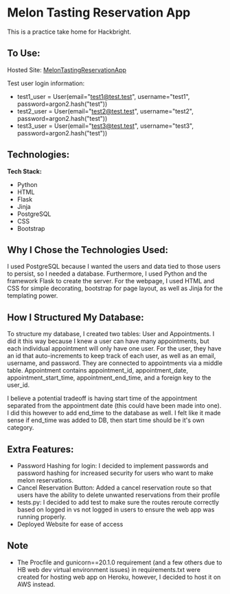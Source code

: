 # Melon Tasting Reservation App
This is a practice take home for Hackbright. 

## To Use: 

Hosted Site: [MelonTastingReservationApp](http://34.210.221.34/)

Test user login information: 
- test1_user = User(email="test1@test.test", username="test1", password=argon2.hash("test"))
- test2_user = User(email="test2@test.test", username="test2", password=argon2.hash("test"))
- test3_user = User(email="test3@test.test", username="test3", password=argon2.hash("test"))

## Technologies:

**Tech Stack:**
- Python
- HTML
- Flask
- Jinja
- PostgreSQL
- CSS
- Bootstrap

## Why I Chose the Technologies Used:

I used PostgreSQL because I wanted the users and data tied to those users to persist, so I needed a database. Furthermore, I used Python and the framework Flask to create the server. For the webpage, I used HTML and CSS for simple decorating, bootstrap for page layout, as well as Jinja for the templating power. 


## How I Structured My Database:

To structure my database, I created two tables: User and Appointments. I did it this way because I knew a user can have many appointments, but each individual appointment will only have one user. For the user, they have an id that auto-increments to keep track of each user, as well as an email, username, and password. They are connected to appointments via a middle table. Appointment contains appointment_id, appointment_date, appointment_start_time, appointment_end_time, and a foreign key to the user_id. 

I believe a potential tradeoff is having start time of the appointment separated from the appointment date (this could have been made into one). I did this however to add end_time to the database as well. I felt like it made sense if end_time was added to DB, then start time should be it's own category. 

## Extra Features:

- Password Hashing for login: I decided to implement passwords and password hashing for increased security for users who want to make melon reservations. 
- Cancel Reservation Button: Added a cancel reservation route so that users have the ability to delete unwanted reservations from their profile
- tests.py: I decided to add test to make sure the routes reroute correctly based on logged in vs not logged in users to ensure the web app was running properly. 
- Deployed Website for ease of access

## Note
- The Procfile and gunicorn==20.1.0 requirement (and a few others due to HB web dev virtual environment issues) in requirements.txt were created for hosting web app on Heroku, however, I decided to host it on AWS instead. 
